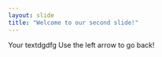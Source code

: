 ```yaml
---
layout: slide
title: "Welcome to our second slide!"
---
```

Your textdgdfg
Use the left arrow to go back!

